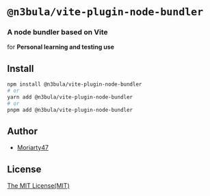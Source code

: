 # `@n3bula/vite-plugin-node-bundler`

### A node bundler based on Vite

for **Personal learning and testing use**

## Install

```sh
npm install @n3bula/vite-plugin-node-bundler
# or
yarn add @n3bula/vite-plugin-node-bundler
# or
pnpm add @n3bula/vite-plugin-node-bundler
```

## Author

- [Moriarty47](https://github.com/Moriarty47)

## License

[The MIT License(MIT)](https://github.com/Moriarty47/n3bula/blob/main/LICENSE)
